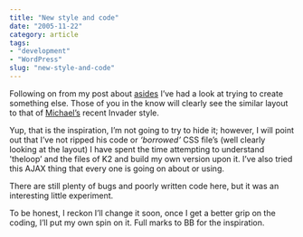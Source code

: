 ```yaml
---
title: "New style and code"
date: "2005-11-22"
category: article
tags:
- "development"
- "WordPress"
slug: "new-style-and-code"
---
```


Following on from my post about [asides](https://adamchamberlin.info/2005/10/asides/) I’ve had a look at trying to create something else. Those of you in the know will clearly see the similar layout to that of [Michael’s](https://binarybonsai.com) recent Invader style. 

Yup, that is the inspiration, I’m not going to try to hide it; however, I will point out that I’ve not ripped his code or _‘borrowed’_ CSS file’s (well clearly looking at the layout) I have spent the time attempting to understand 'theloop’ and the files of K2 and build my own version upon it. I’ve also tried this AJAX thing that every one is going on about or using. 

There are still plenty of bugs and poorly written code here, but it was an interesting little experiment.

To be honest, I reckon I’ll change it soon, once I get a better grip on the coding, I’ll put my own spin on it. Full marks to BB for the inspiration.
